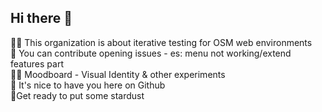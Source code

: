 ## Hi there 👋

🙋‍♀️ This organization is about iterative testing for OSM web environments <br>
🌈 You can contribute opening issues - es: menu not working/extend features part <br>
👩‍💻 Moodboard - Visual Identity & other experiments <br>
🍿 It's nice to have you here on Github <br>
🧙Get ready to put some stardust
